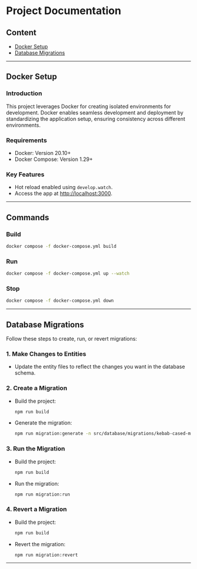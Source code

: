 # Project Documentation

## Content

- [Docker Setup](#docker-setup)
- [Database Migrations](#database-migrations)

---

## Docker Setup

### Introduction

This project leverages Docker for creating isolated environments for development. Docker enables seamless development and deployment by standardizing the application setup, ensuring consistency across different environments.

### Requirements

- Docker: Version 20.10+
- Docker Compose: Version 1.29+

### Key Features
   - Hot reload enabled using `develop.watch`.
   - Access the app at [http://localhost:3000](http://localhost:3000).

---

## Commands

### **Build**

  ```bash
  docker compose -f docker-compose.yml build
  ```

### **Run**

  ```bash
  docker compose -f docker-compose.yml up --watch
  ```

### **Stop**

  ```bash
  docker compose -f docker-compose.yml down
  ```

---

## Database Migrations

Follow these steps to create, run, or revert migrations:

### 1. Make Changes to Entities
- Update the entity files to reflect the changes you want in the database schema.

### 2. Create a Migration
- Build the project:
  ```bash
  npm run build
  ```
- Generate the migration:
  ```bash
  npm run migration:generate -n src/database/migrations/kebab-cased-migration-name
  ```

### 3. Run the Migration
- Build the project:
  ```bash
  npm run build
  ```
- Run the migration:
  ```bash
  npm run migration:run
  ```

### 4. Revert a Migration
- Build the project:
  ```bash
  npm run build
  ```
- Revert the migration:
  ```bash
  npm run migration:revert
  ```

---

